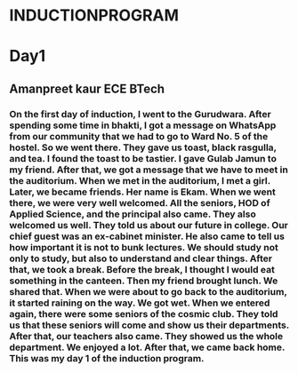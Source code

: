 # INDUCTIONPROGRAM
# Day1 
## Amanpreet kaur ECE BTech
### On the first day of induction, I went to the Gurudwara. After spending some time in bhakti, I got a message on WhatsApp from our community that we had to go to Ward No. 5 of the hostel. So we went there. They gave us toast, black rasgulla, and tea. I found the toast to be tastier. I gave Gulab Jamun to my friend. After that, we got a message that we have to meet in the auditorium. When we met in the auditorium, I met a girl. Later, we became friends. Her name is Ekam. When we went there, we were very well welcomed. All the seniors, HOD of Applied Science, and the principal also came. They also welcomed us well. They told us about our future in college. Our chief guest was an ex-cabinet minister. He also came to tell us how important it is not to bunk lectures. We should study not only to study, but also to understand and clear things. After that, we took a break. Before the break, I thought I would eat something in the canteen. Then my friend brought lunch. We shared that. When we were about to go back to the auditorium, it started raining on the way. We got wet. When we entered again, there were some seniors of the cosmic club. They told us that these seniors will come and show us their departments. After that, our teachers also came. They showed us the whole department. We enjoyed a lot. After that, we came back home. This was my day 1 of the induction program.

